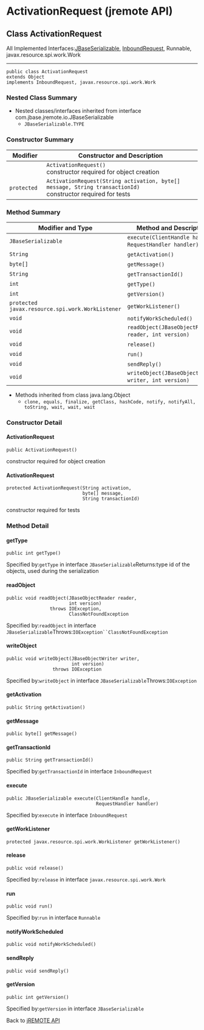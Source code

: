 # ActivationRequest (jremote API)

<PageHeader />

## Class ActivationRequest

All Implemented Interfaces:[JBaseSerializable](./../../../../io/jbaseserializable-%28jremote-api%29 "interface in com.jbase.jremote.io"), [InboundRequest](./../inboundrequest-%28jremote-api%29 "interface in com.jbase.jremote.jca.inflow.protocol"), Runnable, javax.resource.spi.work.Work
* * *


```
public class ActivationRequest
extends Object
implements InboundRequest, javax.resource.spi.work.Work
```

### Nested Class Summary

- Nested classes/interfaces inherited from interface com.jbase.jremote.io.JBaseSerializable
    - `JBaseSerializable.TYPE`






### Constructor Summary


| Modifier<br> | Constructor and Description<br> |
| --- | --- |
| ` `<br> | `ActivationRequest()`<br>constructor required for object creation<br> |
| `protected `<br> | `ActivationRequest(String activation, byte[] message, String transactionId)`<br>constructor required for tests<br> |






### Method Summary


| Modifier and Type<br> | Method and Description<br> |
| --- | --- |
| `JBaseSerializable`<br> | `execute(ClientHandle handle, RequestHandler handler)` <br> |
| `String`<br> | `getActivation()` <br> |
| `byte[]`<br> | `getMessage()` <br> |
| `String`<br> | `getTransactionId()` <br> |
| `int`<br> | `getType()` <br> |
| `int`<br> | `getVersion()` <br> |
| `protected javax.resource.spi.work.WorkListener`<br> | `getWorkListener()` <br> |
| `void`<br> | `notifyWorkScheduled()` <br> |
| `void`<br> | `readObject(JBaseObjectReader reader, int version)` <br> |
| `void`<br> | `release()` <br> |
| `void`<br> | `run()` <br> |
| `void`<br> | `sendReply()` <br> |
| `void`<br> | `writeObject(JBaseObjectWriter writer, int version)` <br> |


- Methods inherited from class java.lang.Object
    - `clone, equals, finalize, getClass, hashCode, notify, notifyAll, toString, wait, wait, wait`

### Constructor Detail

#### ActivationRequest

```
public ActivationRequest()
```

constructor required for object creation

#### 

#### 


#### ActivationRequest

```
protected ActivationRequest(String activation,
                            byte[] message,
                            String transactionId)
```

constructor required for tests





### Method Detail

#### getType

```
public int getType()
```
Specified by:`getType` in interface `JBaseSerializable`Returns:type id of the objects, used during the serialization
#### 

#### 


#### readObject

```
public void readObject(JBaseObjectReader reader,
                       int version)
                throws IOException,
                       ClassNotFoundException
```
Specified by:`readObject` in interface `JBaseSerializable`Throws:`IOException``ClassNotFoundException`
#### 

#### 


#### writeObject

```
public void writeObject(JBaseObjectWriter writer,
                        int version)
                 throws IOException
```
Specified by:`writeObject` in interface `JBaseSerializable`Throws:`IOException`
#### 

#### 


#### getActivation

```
public String getActivation()
```

#### 

#### 


#### getMessage

```
public byte[] getMessage()
```

#### 

#### 


#### getTransactionId

```
public String getTransactionId()
```
Specified by:`getTransactionId` in interface `InboundRequest`
#### 

#### 


#### execute

```
public JBaseSerializable execute(ClientHandle handle,
                                 RequestHandler handler)
```
Specified by:`execute` in interface `InboundRequest`
#### 

#### 


#### getWorkListener

```
protected javax.resource.spi.work.WorkListener getWorkListener()
```

#### 

#### 


#### release

```
public void release()
```
Specified by:`release` in interface `javax.resource.spi.work.Work`
#### 

#### 


#### run

```
public void run()
```
Specified by:`run` in interface `Runnable`
#### 

#### 


#### notifyWorkScheduled

```
public void notifyWorkScheduled()
```

#### 

#### 


#### sendReply

```
public void sendReply()
```

#### 

#### 


#### getVersion

```
public int getVersion()
```
Specified by:`getVersion` in interface `JBaseSerializable`

Back to [jREMOTE API](com_jbase_jremote_package-summary)
